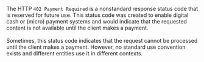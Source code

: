 The HTTP `402 Payment Required` is a nonstandard response status code that is reserved for future
use. This status code was created to enable digital cash or (micro) payment systems and would indicate that the
requested content is not available until the client makes a payment.
<br /><br />
Sometimes, this status code indicates that the request cannot be processed until the client makes a payment. However, no
standard use convention exists and different entities use it in different contexts.